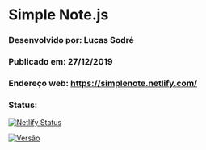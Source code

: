 # Simple Note.js

### Desenvolvido por: Lucas Sodré

### Publicado em: 27/12/2019

### Endereço web: https://simplenote.netlify.com/

### Status:

[![Netlify Status](https://api.netlify.com/api/v1/badges/08ce2ad8-6edd-4617-b97b-e2b0972c282f/deploy-status)](https://app.netlify.com/sites/simplenote/deploys)

[![Versão](https://img.shields.io/badge/Vers%C3%A3o-1.0.0-brightgreen)](https://img.shields.io/badge/Vers%C3%A3o-1.0.0-brightgreen)
